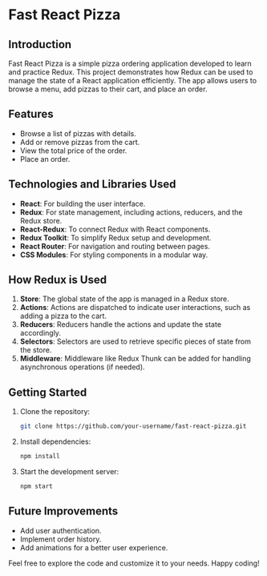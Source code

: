 # Fast React Pizza

## Introduction

Fast React Pizza is a simple pizza ordering application developed to learn and practice Redux. This project demonstrates how Redux can be used to manage the state of a React application efficiently. The app allows users to browse a menu, add pizzas to their cart, and place an order.

## Features

- Browse a list of pizzas with details.
- Add or remove pizzas from the cart.
- View the total price of the order.
- Place an order.

## Technologies and Libraries Used

- **React**: For building the user interface.
- **Redux**: For state management, including actions, reducers, and the Redux store.
- **React-Redux**: To connect Redux with React components.
- **Redux Toolkit**: To simplify Redux setup and development.
- **React Router**: For navigation and routing between pages.
- **CSS Modules**: For styling components in a modular way.

## How Redux is Used

1. **Store**: The global state of the app is managed in a Redux store.
2. **Actions**: Actions are dispatched to indicate user interactions, such as adding a pizza to the cart.
3. **Reducers**: Reducers handle the actions and update the state accordingly.
4. **Selectors**: Selectors are used to retrieve specific pieces of state from the store.
5. **Middleware**: Middleware like Redux Thunk can be added for handling asynchronous operations (if needed).

## Getting Started

1. Clone the repository:
    ```bash
    git clone https://github.com/your-username/fast-react-pizza.git
    ```
2. Install dependencies:
    ```bash
    npm install
    ```
3. Start the development server:
    ```bash
    npm start
    ```

## Future Improvements

- Add user authentication.
- Implement order history.
- Add animations for a better user experience.

Feel free to explore the code and customize it to your needs. Happy coding!